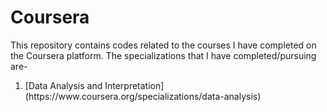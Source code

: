 # Coursera

This repository contains codes related to the courses I have completed on the Coursera platform. The specializations that I have completed/pursuing are-

<ol><li>[Data Analysis and Interpretation](https://www.coursera.org/specializations/data-analysis)</li></ol>
